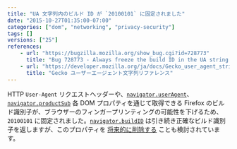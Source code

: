 ```yaml
---
title: "UA 文字列内のビルド ID が `20100101` に固定されました"
date: "2015-10-27T01:35:00-07:00"
categories: ["dom", "networking", "privacy-security"]
tags: []
versions: ["25"]
references:
    - url: "https://bugzilla.mozilla.org/show_bug.cgi?id=728773"
      title: "Bug 728773 - Always freeze the build ID in the UA string at 20100101"
    - url: "https://developer.mozilla.org/ja/docs/Gecko_user_agent_string_reference"
      title: "Gecko ユーザーエージェント文字列リファレンス"
---
```

HTTP `User-Agent` リクエストヘッダーや、[`navigator.userAgent`](https://developer.mozilla.org/ja/docs/Web/API/NavigatorID/userAgent)、[`navigator.productSub`](https://developer.mozilla.org/ja/docs/Web/API/Navigator/productSub) 各 DOM プロパティを通じて取得できる Firefox のビルド識別子が、ブラウザーのフィンガープリンティングの可能性を下げるため、`20100101` に固定されました。[`navigator.buildID`](https://developer.mozilla.org/ja/docs/Web/API/Navigator/buildID) は引き続き正確なビルド識別子を返しますが、このプロパティを [将来的に削除する](https://www.fxsitecompat.com/ja/docs/2015/navigator-buildid-will-be-removed/) ことも検討されています。
